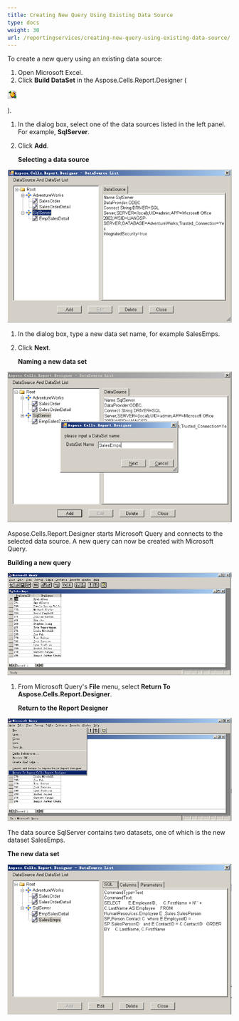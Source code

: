 ```yaml
---
title: Creating New Query Using Existing Data Source
type: docs
weight: 30
url: /reportingservices/creating-new-query-using-existing-data-source/
---
```


To create a new query using an existing data source:

1. Open Microsoft Excel.
1. Click **Build DataSet** in the Aspose.Cells.Report.Designer (

![todo:image_alt_text](creating-new-query-using-existing-data-source_1.png)

).

1. In the dialog box, select one of the data sources listed in the left panel. For example, **SqlServer**.
1. Click **Add**. 

   **Selecting a data source** 

![todo:image_alt_text](creating-new-query-using-existing-data-source_2.png)




1. In the dialog box, type a new data set name, for example SalesEmps.
1. Click **Next**. 

   **Naming a new data set** 

![todo:image_alt_text](creating-new-query-using-existing-data-source_3.png)



Aspose.Cells.Report.Designer starts Microsoft Query and connects to the selected data source. A new query can now be created with Microsoft Query. 

**Building a new query** 

![todo:image_alt_text](creating-new-query-using-existing-data-source_4.png)




1. From Microsoft Query's **File** menu, select **Return To Aspose.Cells.Report.Designer**. 

   **Return to the Report Designer** 

![todo:image_alt_text](creating-new-query-using-existing-data-source_5.png)



The data source SqlServer contains two datasets, one of which is the new dataset SalesEmps. 

**The new data set** 

![todo:image_alt_text](creating-new-query-using-existing-data-source_6.png)
